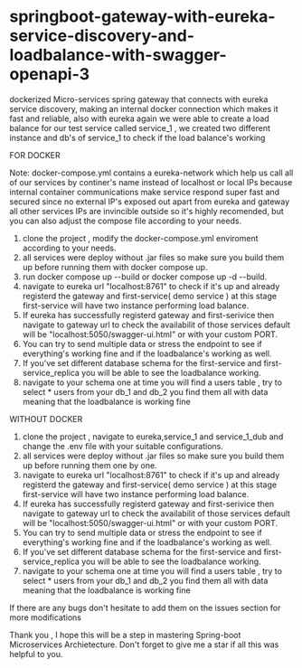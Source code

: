 # springboot-gateway-with-eureka-service-discovery-and-loadbalance-with-swagger-openapi-3
dockerized Micro-services spring gateway that connects with eureka service discovery, making an internal docker connection  which makes it fast and reliable, also with eureka again we were able to create a load balance for our test service called service_1 , we created two different instance and db's of service_1 to check if the load balance's working

FOR DOCKER

Note: docker-compose.yml contains a eureka-network which help us call all of our services by continer's name instead of localhost or local IPs because internal container communications make
service respond super fast and secured since no external IP's exposed out apart from eureka and gateway all other services IPs are invincible outside so it's highly recomended, but you can also
adjust the compose file according to your needs.
1) clone the project , modify the docker-compose.yml enviroment according to your needs.
2) all services were deploy without .jar files so make sure you build them up before running them with docker compose up.
3) run docker compose up --build or docker compose up -d --build.
4) navigate to eureka url "localhost:8761" to check if it's up and already registerd the gateway and first-service( demo service ) at this stage first-service will have two instance performing load balance.
5) If eureka has successfully registerd gateway and first-serivice then navigate to gateway url to check the availabilit of those services default will be "localhost:5050/swagger-ui.html" or with your custom PORT.
6) You can try to send multiple data or stress the endpoint to see if everything's working fine and if the loadbalance's working as well.
7) If you've set different database schema for the first-service and first-service_replica you will be able to see the loadbalance working.
8) navigate to your schema one at time you will find a users table , try to select * users from your db_1 and db_2 you find them all with data meaning that the loadbalance is working fine


WITHOUT DOCKER
1) clone the project , navigate to eureka,service_1 and service_1_dub and change the .env file with your suitable configurations.
2) all services were deploy without .jar files so make sure you build them up before running them one by one.
3) navigate to eureka url "localhost:8761" to check if it's up and already registerd the gateway and first-service( demo service ) at this stage first-service will have two instance performing load balance.
4) If eureka has successfully registerd gateway and first-serivice then navigate to gateway url to check the availabilit of those services default will be "localhost:5050/swagger-ui.html" or with your custom PORT.
5) You can try to send multiple data or stress the endpoint to see if everything's working fine and if the loadbalance's working as well.
6) If you've set different database schema for the first-service and first-service_replica you will be able to see the loadbalance working.
7) navigate to your schema one at time you will find a users table , try to select * users from your db_1 and db_2 you find them all with data meaning that the loadbalance is working fine


If there are any bugs don't hesitate to add them on the issues section for more modifications

Thank you , I hope this will be a step in mastering Spring-boot Microservices Archietecture.
Don't forget to give me a star if all this was helpful to you.
   
